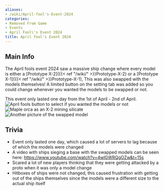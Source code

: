 ```yaml
---
aliases:
- /wiki/April-fool's-Event-2024
categories:
- Removed From Game
- Events
- April Fool\'s Event 2024
title: April fool's Event 2024
---
```


## Main Info 

The April fools event 2024 saw a massive ship change where every model is either a [Prototype X-2]({{< ref "/wiki/" >}}Prototype-X-2) or a [Prototype X-1]({{< ref "/wiki/" >}}Prototype-X-1), This was also swapped with the models themselves! A limited button on the setting tab was added so you could change whenever you wanted the models to be swapped or not.

This event only lasted one day from the 1st of April - 2nd of April. ![April fools button to select if you wanted the models or
not](Screenshot_2024-04-01_200529.png "April fools button to select if you wanted the models or not") ![Maple orca as an X-2 mining
silicate](Screenshot_2024-04-01_200306.png "Maple orca as an X-2 mining silicate") ![Another picture of the swapped
model](Screenshot_2024-04-01_181651.png "Another picture of the swapped model")

## Trivia

- Event only lasted one day, which caused a lot of servers to lag because of which the models were changed
- A video with ships sieging a base with the swapped models can be seen here: <https://www.youtube.com/watch?v=4wlGWRQgOZw&t=15s>
- Scared a lot of new players thinking that they were getting attacked by a proto when it was only a model change
- Hitboxes of ships were not changed, this caused frustration with getting out of the ships themselves since the models were a different size to the actual ship itself